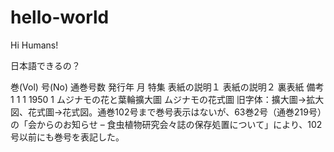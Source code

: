 # hello-world

Hi Humans!

日本語できるの？

巻(Vol)	号(No)	通巻号数	発行年	月	特集	表紙の説明１	表紙の説明２	裏表紙	備考
1	1	1	1950	1		ムジナモの花と葉輪擴大圖		ムジナモの花式圖	旧字体：擴大圖→拡大図、花式圖→花式図。通巻102号まで巻号表示はないが、63巻2号（通巻219号）の「会からのお知らせ – 食虫植物研究会々誌の保存処置について」により、102号以前にも巻号を表記した。
